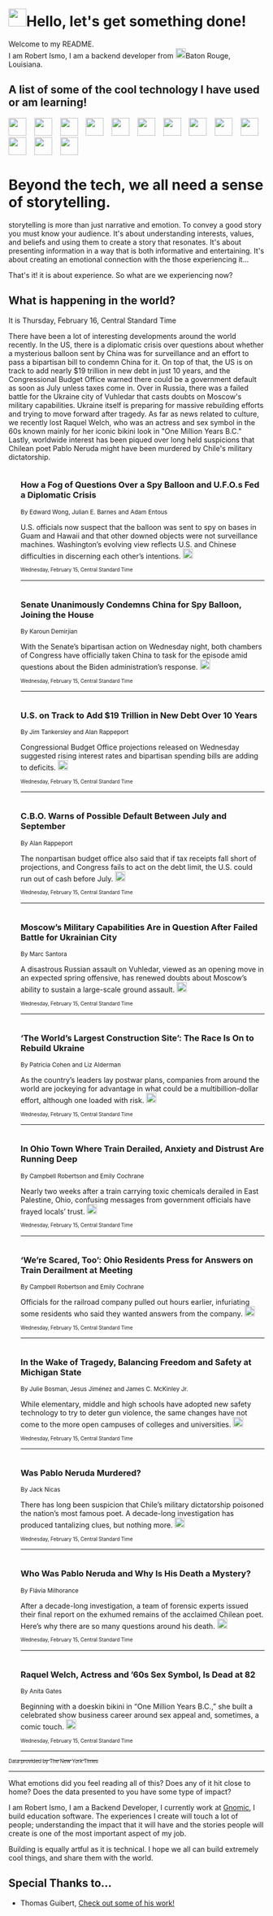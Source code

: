 <h1><img src="https://emojis.slackmojis.com/emojis/images/1643514375/3493/hot-coffee.gif?1643514375" width="35"/>Hello, let's get something done!</h1>

<p>Welcome to my README.<br/>
I am Robert Ismo, I am a backend developer from <img src="https://emojis.slackmojis.com/emojis/images/1638395689/50435/moulin_rouge.png?1638395689" width="20"/>Baton Rouge, Louisiana.</p>
<h2>A list of some of the cool technology I have used or am learning!</h2>
<p>
<img src="https://emojis.slackmojis.com/emojis/images/1643516091/21142/meow_bongotap.gif?1643516091" width="35" alt="">
<img src="https://img.shields.io/badge/Favorite%20Frontend%20Framework-SvelteKit-f83903" alt="">
<img src="https://img.shields.io/badge/Second%20Favorite-Vue-40b581" alt="">
<img src="https://img.shields.io/badge/Most%20Used%20Runtime-Nodejs-78b061" alt="">
<img src="https://emojis.slackmojis.com/emojis/images/1643517416/34482/fire.gif?1643517416" width="35" alt="">
<img src="https://img.shields.io/badge/Javascript%20But%20Better-Typescript-0078ca" alt="">
<img src="https://img.shields.io/badge/Favorite%20Language-Elixir-3e244d" alt="">
<img src="https://img.shields.io/badge/Containerize%20Everything-Docker-6ac9ef" alt="">
<img src="https://emojis.slackmojis.com/emojis/images/1643514596/5999/meow_party.gif?1643514596" width="35" alt="">
<img src="https://img.shields.io/badge/API%20Love%20Language-Graphql-de32a5" alt="">
<img src="https://img.shields.io/badge/Our%20Favorite%20Version%20Controller-Git-e94f33" alt="">
<img src="https://img.shields.io/badge/Favorite%20Database-Redis-d42d1d" alt="">
<img src="https://emojis.slackmojis.com/emojis/images/1643514559/5584/deployparrot.gif?1643514559" width="35" alt="">
<img src="https://img.shields.io/badge/Container%20Interstate-RabbitMQ-f66200" alt="">
<img src="https://img.shields.io/badge/Gotta%20Learn-Kubernetes-316adf" alt="">
<img src="https://img.shields.io/badge/Really%20Mature%20Now-WASM-654fef" alt="">
<img src="https://emojis.slackmojis.com/emojis/images/1666642497/61942/dance_vibe.gif?1666642497" width="35" alt="">
<img src="https://img.shields.io/badge/For%20My%20M1-ARM64-657d96" alt="">
<img src="https://img.shields.io/badge/Loving%20This%20So%20Much-TailwindCSS-17bcb5" alt="">
<img src="https://img.shields.io/badge/Cool%20Build%20Tool-Vite-f9cb24" alt="">
<img src="https://emojis.slackmojis.com/emojis/images/1669231376/62819/working-on-it.gif?1669231376" width="35" alt="">
<img src="https://img.shields.io/badge/Fun%20and%20Easy%20Database-MongoDB-5f8c49" alt="">
<img src="https://img.shields.io/badge/JS%20Life%20Support-NPM-c73737" alt="">
<img src="https://img.shields.io/badge/I%20Liked%20It-DynamoDB-0073b9" alt="">
<img src="https://emojis.slackmojis.com/emojis/images/1643514045/46/question.gif?1643514045" width="35" alt="">
<img src="https://img.shields.io/badge/cool-React-60d6f9" alt="">
<img src="https://img.shields.io/badge/Future%20Big%20Project-Lambda-f37e00" alt="">
<img src="https://img.shields.io/badge/NPM%20But%20Better-PNPM-f1aa07" alt="">
<img src="https://emojis.slackmojis.com/emojis/images/1643514943/9662/fbwow.gif?1643514943" width="35" alt="">
<img src="https://img.shields.io/badge/First%20Language-C-662079" alt="">
<img src="https://img.shields.io/badge/Where%20I%20Deploy%20Frontend-Vercel-000000" alt="">
<img src="https://img.shields.io/badge/Who%20Does%20not%20Want%20an%20App-Swift-f9492a" alt="">
<img src="https://emojis.slackmojis.com/emojis/images/1643514058/151/javascript.png?1643514058" width="35" alt="">
<img src="https://img.shields.io/badge/cool-Python-fbd542" alt="">
<img src="https://img.shields.io/badge/Favorite%20Something-Stripe-656cdc" alt="">
<img src="https://img.shields.io/badge/Of%20Course-HTML5-ed6327" alt="">
<img src="https://emojis.slackmojis.com/emojis/images/1660415405/60731/bomb.gif?1660415405" width="35" alt="">
<img src="https://img.shields.io/badge/hate-CSS-2964ec" alt="">
<img src="https://img.shields.io/badge/Learning-CircleCI-141215" alt="">
<img src="https://img.shields.io/badge/Learning-Rust-fbbb3b" alt="">
<img src="https://emojis.slackmojis.com/emojis/images/1660415397/60712/writing-hand.gif?1660415397" width="35" alt="">
<img src="https://img.shields.io/badge/Dev%20Browser%20of%20Choice-Firefox-cc4e26" alt="">
<img src="https://img.shields.io/badge/Recoverying%20From%20Windows-UNIX-1781e3" alt="">
<img src="https://img.shields.io/badge/LOVE-LogSeq-90c1c2" alt="">
<img src="https://emojis.slackmojis.com/emojis/images/1643514066/223/kirby.gif?1643514066" width="35" alt="">
<img src="https://img.shields.io/badge/Daily%20Driver-MacOS-e6e6e8" alt="">
<img src="https://img.shields.io/badge/Git%20Server-Github-000000" alt="">
<img src="https://img.shields.io/badge/enjoyable-EC2-f17428" alt="">
<img src="https://emojis.slackmojis.com/emojis/images/1643514239/2069/excited.gif?1643514239" width="35" alt="">
</p>
<h1>Beyond the tech, we all need a sense of storytelling.</h1>
<p>storytelling is more than just narrative and emotion. To convey a good story you must know your audience. It's about understanding interests, values, and beliefs and using them to create a story that resonates. It's about presenting information in a way that is both informative and entertaining. It's about creating an emotional connection with the those experiencing it...</p>
<p>That's it! it is about experience. So what are we experiencing now?</p>
<h2>What is happening in the world?</h2>
<p>It is Thursday, February 16, Central Standard Time</p>
<p>
There have been a lot of interesting developments around the world recently. In the US, there is a diplomatic crisis over questions about whether a mysterious balloon sent by China was for surveillance and an effort to pass a bipartisan bill to condemn China for it. On top of that, the US is on track to add nearly $19 trillion in new debt in just 10 years, and the Congressional Budget Office warned there could be a government default as soon as July unless taxes come in. Over in Russia, there was a failed battle for the Ukraine city of Vuhledar that casts doubts on Moscow&#39;s military capabilities. Ukraine itself is preparing for massive rebuilding efforts and trying to move forward after tragedy. As far as news related to culture, we recently lost Raquel Welch, who was an actress and sex symbol in the 60s known mainly for her iconic bikini look in &quot;One Million Years B.C.&quot; Lastly, worldwide interest has been piqued over long held suspicions that Chilean poet Pablo Neruda might have been murdered by Chile&#39;s military dictatorship.</p>
<ol>
<img src="https://img.shields.io/badge/-us-blue" alt="">
<h3>How a Fog of Questions Over a Spy Balloon and U.F.O.s Fed a Diplomatic Crisis</h3>
<sub>By Edward Wong, Julian E. Barnes and Adam Entous</sub>
<p>U.S. officials now suspect that the balloon was sent to spy on bases in Guam and Hawaii and that other downed objects were not surveillance machines. Washington’s evolving view reflects U.S. and Chinese difficulties in discerning each other’s intentions.  <a href="https://nyti.ms/3HY5y9g"><img src="https://developer.nytimes.com/files/poweredby_nytimes_30b.png?v=1583354208352" height="20"></a></p>
<sub><sub>Wednesday, February 15, Central Standard Time</sub></sub>
<hr/>
<img src="https://img.shields.io/badge/-us-blue" alt="">
<h3>Senate Unanimously Condemns China for Spy Balloon, Joining the House</h3>
<sub>By Karoun Demirjian</sub>
<p>With the Senate’s bipartisan action on Wednesday night, both chambers of Congress have officially taken China to task for the episode amid questions about the Biden administration’s response.  <a href="https://nyti.ms/3S4P5or"><img src="https://developer.nytimes.com/files/poweredby_nytimes_30b.png?v=1583354208352" height="20"></a></p>
<sub><sub>Wednesday, February 15, Central Standard Time</sub></sub>
<hr/>
<img src="https://img.shields.io/badge/-business-blue" alt="">
<h3>U.S. on Track to Add $19 Trillion in New Debt Over 10 Years</h3>
<sub>By Jim Tankersley and Alan Rappeport</sub>
<p>Congressional Budget Office projections released on Wednesday suggested rising interest rates and bipartisan spending bills are adding to deficits.  <a href="https://nyti.ms/3YPTldB"><img src="https://developer.nytimes.com/files/poweredby_nytimes_30b.png?v=1583354208352" height="20"></a></p>
<sub><sub>Wednesday, February 15, Central Standard Time</sub></sub>
<hr/>
<img src="https://img.shields.io/badge/-us-blue" alt="">
<h3>C.B.O. Warns of Possible Default Between July and September</h3>
<sub>By Alan Rappeport</sub>
<p>The nonpartisan budget office also said that if tax receipts fall short of projections, and Congress fails to act on the debt limit, the U.S. could run out of cash before July.  <a href="https://nyti.ms/40XeEM8"><img src="https://developer.nytimes.com/files/poweredby_nytimes_30b.png?v=1583354208352" height="20"></a></p>
<sub><sub>Wednesday, February 15, Central Standard Time</sub></sub>
<hr/>
<img src="https://img.shields.io/badge/-world-blue" alt="">
<h3>Moscow’s Military Capabilities Are in Question After Failed Battle for Ukrainian City</h3>
<sub>By Marc Santora</sub>
<p>A disastrous Russian assault on Vuhledar, viewed as an opening move in an expected spring offensive, has renewed doubts about Moscow’s ability to sustain a large-scale ground assault.  <a href="https://nyti.ms/3Eb1lhf"><img src="https://developer.nytimes.com/files/poweredby_nytimes_30b.png?v=1583354208352" height="20"></a></p>
<sub><sub>Wednesday, February 15, Central Standard Time</sub></sub>
<hr/>
<img src="https://img.shields.io/badge/-business-blue" alt="">
<h3>‘The World’s Largest Construction Site’: The Race Is On to Rebuild Ukraine</h3>
<sub>By Patricia Cohen and Liz Alderman</sub>
<p>As the country’s leaders lay postwar plans, companies from around the world are jockeying for advantage in what could be a multibillion-dollar effort, although one loaded with risk.  <a href="https://nyti.ms/3I7zakH"><img src="https://developer.nytimes.com/files/poweredby_nytimes_30b.png?v=1583354208352" height="20"></a></p>
<sub><sub>Wednesday, February 15, Central Standard Time</sub></sub>
<hr/>
<img src="https://img.shields.io/badge/-us-blue" alt="">
<h3>In Ohio Town Where Train Derailed, Anxiety and Distrust Are Running Deep</h3>
<sub>By Campbell Robertson and Emily Cochrane</sub>
<p>Nearly two weeks after a train carrying toxic chemicals derailed in East Palestine, Ohio, confusing messages from government officials have frayed locals’ trust.  <a href="https://nyti.ms/3k0XAnT"><img src="https://developer.nytimes.com/files/poweredby_nytimes_30b.png?v=1583354208352" height="20"></a></p>
<sub><sub>Wednesday, February 15, Central Standard Time</sub></sub>
<hr/>
<img src="https://img.shields.io/badge/-us-blue" alt="">
<h3>‘We’re Scared, Too’: Ohio Residents Press for Answers on Train Derailment at Meeting</h3>
<sub>By Campbell Robertson and Emily Cochrane</sub>
<p>Officials for the railroad company pulled out hours earlier, infuriating some residents who said they wanted answers from the company.  <a href="https://nyti.ms/3S4b3Yv"><img src="https://developer.nytimes.com/files/poweredby_nytimes_30b.png?v=1583354208352" height="20"></a></p>
<sub><sub>Wednesday, February 15, Central Standard Time</sub></sub>
<hr/>
<img src="https://img.shields.io/badge/-us-blue" alt="">
<h3>In the Wake of Tragedy, Balancing Freedom and Safety at Michigan State</h3>
<sub>By Julie Bosman, Jesus Jiménez and James C. McKinley Jr.</sub>
<p>While elementary, middle and high schools have adopted new safety technology to try to deter gun violence, the same changes have not come to the more open campuses of colleges and universities.  <a href="https://nyti.ms/3XBih7J"><img src="https://developer.nytimes.com/files/poweredby_nytimes_30b.png?v=1583354208352" height="20"></a></p>
<sub><sub>Wednesday, February 15, Central Standard Time</sub></sub>
<hr/>
<img src="https://img.shields.io/badge/-world-blue" alt="">
<h3>Was Pablo Neruda Murdered?</h3>
<sub>By Jack Nicas</sub>
<p>There has long been suspicion that Chile’s military dictatorship poisoned the nation’s most famous poet. A decade-long investigation has produced tantalizing clues, but nothing more.  <a href="https://nyti.ms/3KbFR7V"><img src="https://developer.nytimes.com/files/poweredby_nytimes_30b.png?v=1583354208352" height="20"></a></p>
<sub><sub>Wednesday, February 15, Central Standard Time</sub></sub>
<hr/>
<img src="https://img.shields.io/badge/-world-blue" alt="">
<h3>Who Was Pablo Neruda and Why Is His Death a Mystery?</h3>
<sub>By Flávia Milhorance</sub>
<p>After a decade-long investigation, a team of forensic experts issued their final report on the exhumed remains of the acclaimed Chilean poet. Here’s why there are so many questions around his death.  <a href="https://nyti.ms/3YQrXMw"><img src="https://developer.nytimes.com/files/poweredby_nytimes_30b.png?v=1583354208352" height="20"></a></p>
<sub><sub>Wednesday, February 15, Central Standard Time</sub></sub>
<hr/>
<img src="https://img.shields.io/badge/-movies-blue" alt="">
<h3>Raquel Welch, Actress and ’60s Sex Symbol, Is Dead at 82</h3>
<sub>By Anita Gates</sub>
<p>Beginning with a doeskin bikini in “One Million Years B.C.,” she built a celebrated show business career around sex appeal and, sometimes, a comic touch.  <a href="https://nyti.ms/3k0zGZD"><img src="https://developer.nytimes.com/files/poweredby_nytimes_30b.png?v=1583354208352" height="20"></a></p>
<sub><sub>Wednesday, February 15, Central Standard Time</sub></sub>
<hr/>
</ol>
<a href="https://developer.nytimes.com"><sub><sub>Data provided by The New York Times</sub></sub></a>
<hr/>
<p>What emotions did you feel reading all of this? Does any of it hit close to home? Does the data presented to you have some type of impact?</p>
<p>I am Robert Ismo, I am a Backend Developer, I currently work at <a href="https://gnomic.education/">Gnomic</a>, I build education software. The experiences I create will touch a lot of people; understanding the impact that it will have and the stories people will create is one of the most important aspect of my job.</p>
<p>Building is equally artful as it is technical. I hope we all can build extremely cool things, and share them with the world.</p>
<h2>Special Thanks to...</h2>
<ul>
<li>Thomas Guibert, <a href="https://github.com/thmsgbrt/thmsgbrt">Check out some of his work!</a></li>
</ul>